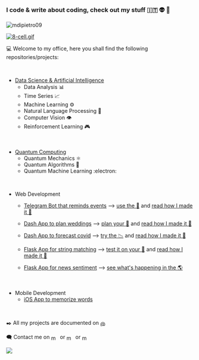 ### I code & write about coding, check out my stuff 🇮🇹 👽 👻

<p align="left"> <img src="https://komarev.com/ghpvc/?username=mdipietro09&label=Profile%20views&color=0e75b6&style=flat" alt="mdipietro09"/> </p>

<p><a href="https://commons.wikimedia.org/wiki/File:8-cell.gif#/media/File:8-cell.gif"><img src="https://upload.wikimedia.org/wikipedia/commons/d/d7/8-cell.gif" alt="8-cell.gif"></a></p>

:computer: Welcome to my office, here you shall find the following repositories/projects:

<br/>

- [Data Science & Artificial Intelligence](https://github.com/mdipietro09/DataScience_ArtificialIntelligence_Utils)
    - Data Analysis 📊
    - Time Series 📈
    - Machine Learning :gear:
    - Natural Language Processing 📰
    - Computer Vision 👁️
    - Reinforcement Learning 🎮

<br/>

- [Quantum Computing](https://github.com/mdipietro09/QuantumComputing_Utils)
    - Quantum Mechanics :atom_symbol:
    - Quantum Algorithms :dna:
    - Quantum Machine Learning :electron:

<br/>

- Web Development
    - [Telegram Bot that reminds events](https://github.com/mdipietro09/Bot_TelegramDatesReminder) ⟶ [use the 🤖](https://t.me/DatesReminderBot) and [read how I made it 📖](https://pub.towardsai.net/build-deploy-a-python-bot-with-short-term-and-long-term-memory-a3f1cd6254b8)
    
    - [Dash App to plan weddings](https://github.com/mdipietro09/App_Wedding) ⟶ [plan your 💒](https://app-wedding-planner.herokuapp.com/) and [read how I made it 📖](https://towardsdatascience.com/web-development-with-python-dash-complete-tutorial-6716186e09b3)
    
    - [Dash App to forecast covid](https://github.com/mdipietro09/App_VirusForecaster) ⟶ [try the 📉](https://app-virus-forecaster.herokuapp.com/) and [read how I made it 📖](https://towardsdatascience.com/how-to-embed-bootstrap-css-js-in-your-python-dash-app-8d95fc9e599e)
    
    - [Flask App for string matching](https://github.com/mdipietro09/App_StringsMatcher) ⟶ [test it on your 📂](https://app-strings-matcher.herokuapp.com/) and [read how I made it 📖](https://towardsdatascience.com/surpass-excel-vlookup-with-python-and-nlp-ab20d56c4a1a)
    
    - [Flask App for news sentiment](https://github.com/mdipietro09/App_WebNewsEngine) ⟶ [see what's happening in the 🌎](https://app-news-engine.herokuapp.com/)

<br/>

- Mobile Development
    - [iOS App to memorize words](https://github.com/mdipietro09/mApp_Memorizer)

<br/>

:black_nib:	All my projects are documented on <a href="https://maurodp.medium.com" target="_blank"><img align="center" src="https://cdn.jsdelivr.net/npm/simple-icons@3.0.1/icons/medium.svg" alt="@mdipietro09" height="15" width="20"/></a>

🗨️ Contact me on <a href="https://www.linkedin.com/in/mauro-di-pietro-56a1366b/" target="_blank"><img align="center" src="https://cdn.jsdelivr.net/npm/simple-icons@3.0.1/icons/linkedin.svg" alt="mdipietro09" height="15" width="20"/></a> or <a href="https://twitter.com/maurodp_" target="_blank"><img align="center" src="https://cdn.jsdelivr.net/npm/simple-icons@3.0.1/icons/twitter.svg" alt="mdipietro09" height="15" width="20"/></a> or <a href="https://www.instagram.com/maurodpx/" target="_blank"><img align="center" src="https://cdn.jsdelivr.net/npm/simple-icons@3.0.1/icons/instagram.svg" alt="mdipietro09" height="15" width="20"/></a>

<img src="https://upload.wikimedia.org/wikipedia/commons/9/97/Two_repetitions_of_a_walking_sequence_of_an_individual_recorded_using_a_motion-capture_system.gif"/>
